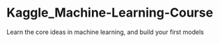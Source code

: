 # Kaggle_Machine-Learning-Course
Learn the core ideas in machine learning, and build your first models

